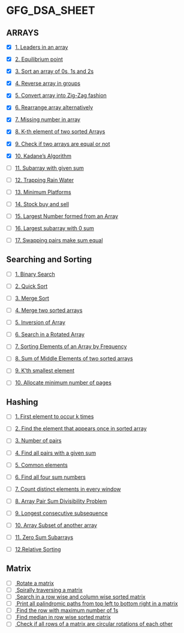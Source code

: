 # GFG_DSA_SHEET

## ARRAYS

- [x] [1. Leaders in an array](https://practice.geeksforgeeks.org/problems/leaders-in-an-array/0)
- [x] [2. Equilibrium point ](https://practice.geeksforgeeks.org/problems/equilibrium-point/0)
- [x] [3. Sort an array of 0s, 1s and 2s ](https://practice.geeksforgeeks.org/problems/sort-an-array-of-0s-1s-and-2s/0)
- [x] [4. Reverse array in groups](https://practice.geeksforgeeks.org/problems/reverse-array-in-groups/0)
- [x] [5. Convert array into Zig-Zag fashion ](https://practice.geeksforgeeks.org/problems/convert-array-into-zig-zag-fashion/0)
- [x] [6. Rearrange array alternatively ](https://practice.geeksforgeeks.org/problems/-rearrange-array-alternately/0/)
- [x] [7. Missing number in array](https://practice.geeksforgeeks.org/problems/missing-number-in-array/0)
- [x] [8. K-th element of two sorted Arrays ](https://practice.geeksforgeeks.org/problems/k-th-element-of-two-sorted-array/0)
- [x] [9. Check if two arrays are equal or not ](https://practice.geeksforgeeks.org/problems/check-if-two-arrays-are-equal-or-not/0)
- [x] [10. Kadane’s Algorithm ](https://practice.geeksforgeeks.org/problems/kadanes-algorithm/0)
- [ ] [11. Subarray with given sum](https://practice.geeksforgeeks.org/problems/subarray-with-given-sum/0)
- [ ] [12. Trapping Rain Water](https://practice.geeksforgeeks.org/problems/trapping-rain-water/0)
- [ ] [13. Minimum Platforms](https://practice.geeksforgeeks.org/problems/minimum-platforms/0)
- [ ] [14. Stock buy and sell](https://practice.geeksforgeeks.org/problems/stock-buy-and-sell/0)
- [ ] [15. Largest Number formed from an Array ](https://practice.geeksforgeeks.org/problems/largest-number-formed-from-an-array/0)
- [ ] [16. Largest subarray with 0 sum ](https://practice.geeksforgeeks.org/problems/largest-subarray-with-0-sum/1)
- [ ] [17. Swapping pairs make sum equal](https://practice.geeksforgeeks.org/problems/swapping-pairs-make-sum-equal/0)


## Searching and Sorting

- [ ] [1. Binary Search](https://practice.geeksforgeeks.org/problems/binary-search/1)
- [ ] [2. Quick Sort ](https://practice.geeksforgeeks.org/problems/quick-sort/1)
- [ ] [3. Merge Sort ](https://practice.geeksforgeeks.org/problems/merge-sort/1)
- [ ] [4. Merge two sorted arrays](https://practice.geeksforgeeks.org/problems/merge-two-sorted-arrays/0/)
- [ ] [5. Inversion of Array ](https://practice.geeksforgeeks.org/problems/inversion-of-array/0/)
- [ ] [6. Search in a Rotated Array ](https://practice.geeksforgeeks.org/problems/search-in-a-rotated-array/0)
- [ ] [7. Sorting Elements of an Array by Frequency ](https://practice.geeksforgeeks.org/problems/sorting-elements-of-an-array-by-frequency/0)
- [ ] [8. Sum of Middle Elements of two sorted arrays ](https://practice.geeksforgeeks.org/problems/sum-of-middle-elements-of-two-sorted-arrays/0)
- [ ] [9. K’th smallest element ](https://practice.geeksforgeeks.org/problems/kth-smallest-element/0)
- [ ] [10. Allocate minimum number of pages ](https://practice.geeksforgeeks.org/problems/allocate-minimum-number-of-pages0937/1/)


## Hashing

- [ ] [1. First element to occur k times](https://practice.geeksforgeeks.org/problems/first-element-to-occur-k-times/0)
- [ ] [2. Find the element that appears once in sorted array ](https://practice.geeksforgeeks.org/problems/find-the-element-that-appears-once-in-sorted-array/0)
- [ ] [3. Number of pairs ](https://practice.geeksforgeeks.org/problems/number-of-pairs/0/)
- [ ] [4. Find all pairs with a given sum](https://practice.geeksforgeeks.org/problems/find-all-pairs-whose-sum-is-x/0)
- [ ] [5. Common elements ](https://practice.geeksforgeeks.org/problems/common-elements/0)
- [ ] [6. Find all four sum numbers ](https://practice.geeksforgeeks.org/problems/find-all-four-sum-numbers/0)
- [ ] [7. Count distinct elements in every window ](https://practice.geeksforgeeks.org/problems/count-distinct-elements-in-every-window/1)
- [ ] [8. Array Pair Sum Divisibility Problem](https://practice.geeksforgeeks.org/problems/array-pair-sum-divisibility-problem/0)
- [ ] [9. Longest consecutive subsequence ](https://practice.geeksforgeeks.org/problems/longest-consecutive-subsequence/0)
- [ ] [10. Array Subset of another array ](https://practice.geeksforgeeks.org/problems/array-subset-of-another-array/0)
- [ ] [11. Zero Sum Subarrays ](https://practice.geeksforgeeks.org/problems/zero-sum-subarrays/0)
- [ ] [12.Relative Sorting ](https://practice.geeksforgeeks.org/problems/relative-sorting/0)


## Matrix

- [ ] [ Rotate a matrix](https://practice.geeksforgeeks.org/problems/rotate-matrix-elements-clockwise2336/1)
- [ ] [ Spirally traversing a matrix](https://practice.geeksforgeeks.org/problems/spirally-traversing-a-matrix-1587115621/1/)
- [ ] [ Search in a row wise and column wise sorted matrix](https://practice.geeksforgeeks.org/problems/search-in-a-matrix-1587115621/1/)
- [ ] [ Print all palindromic paths from top left to bottom right in a matrix](https://www.geeksforgeeks.org/print-palindromic-paths-top-left-bottom-right-matrix/)
- [ ] [ Find the row with maximum number of 1s](https://practice.geeksforgeeks.org/problems/maximum-no-of-1s-row3027/1/)
- [ ] [ Find median in row wise sorted matrix](https://practice.geeksforgeeks.org/problems/median-in-a-row-wise-sorted-matrix1527/1/)
- [ ] [ Check if all rows of a matrix are circular rotations of each other](https://www.geeksforgeeks.org/check-rows-matrix-circular-rotations/)
